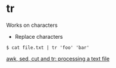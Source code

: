 # tr
Works on characters

* Replace characters
```shell
$ cat file.txt | tr 'foo' 'bar'
```


[awk, sed, cut and tr: processing a text file](https://rs1.es/tutorials/2021/08/26/awk-sed-cut-tr.html)
